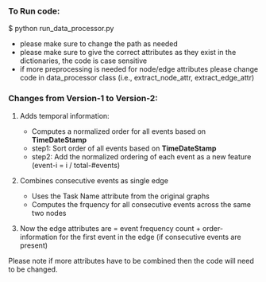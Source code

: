 ### To Run code:

$ python run_data_processor.py

+ please make sure to change the path as needed
+ please make sure to give the correct attributes as they exist in the dictionaries, the code is case sensitive
+ if more preprocessing is needed for node/edge attributes please change code in data_processor class (i.e., extract_node_attr, extract_edge_attr)

### Changes from Version-1 to Version-2:

1. Adds temporal information:
	- Computes a normalized order for all events based on __TimeDateStamp__
	- step1: Sort order of all events based on __TimeDateStamp__
	- step2: Add the normalized ordering of each event as a new feature (event-i = i / total-#events)

2. Combines consecutive events as single edge
	- Uses the Task Name attribute from the original graphs
	- Computes the frquency for all consecutive events across the same two nodes

3. Now the edge attributes are = event frequency count + order-information for the first event in the edge (if consecutive events are present)

Please note if more attributes have to be combined then the code will need to be changed.
